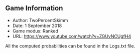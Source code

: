 ## Game Information
- Author: TwoPercentSkimm
- Date: 1 September 2018
- Game modus: Ranked
- URL: https://www.youtube.com/watch?v=ZGUvNCUgfH4

All the computed probabilities can be found in the Logs.txt file.
